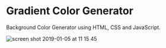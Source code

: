 # Gradient Color Generator 
Background Color Generator using HTML, CSS and JavaScript.

![screen shot 2019-01-05 at 11 15 45](https://user-images.githubusercontent.com/38971399/50723864-561af400-10db-11e9-98a7-98590b03e398.png)

